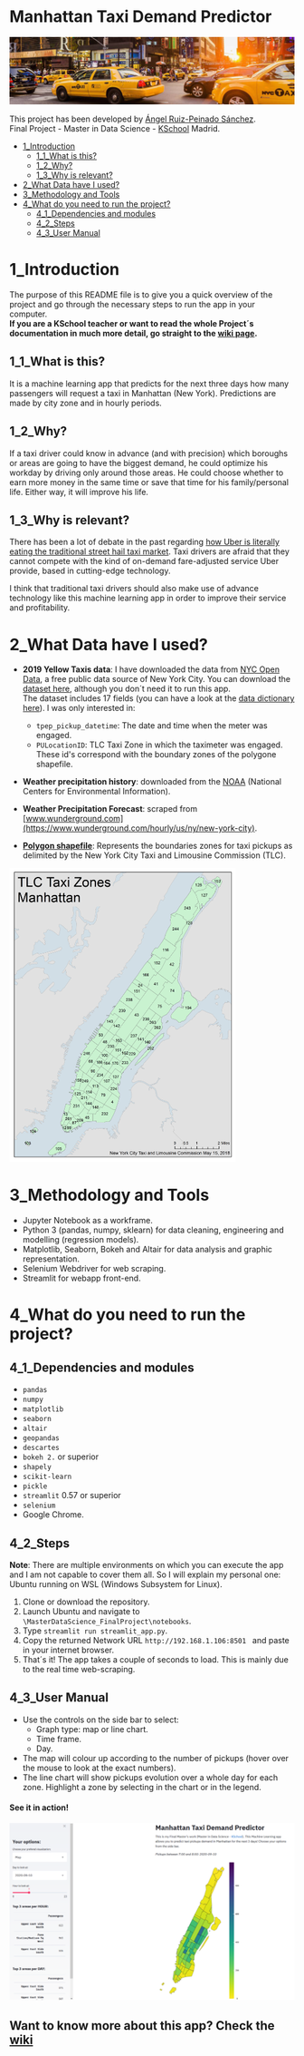 # Manhattan Taxi Demand Predictor
![taxi image](/img/manhattan_taxis_image.jpg)

This project has been developed by [Ángel Ruiz-Peinado Sánchez](https://www.linkedin.com/in/angelruizpeinado/).  
Final Project - Master in Data Science - [KSchool](https://www.kschool.com/) Madrid.

* [1_Introduction](#1_Introduction)  <br>
    * [1_1_What is this?](#1_1_What-is-this) 
    * [1_2_Why?](#1_2_Why)
    * [1_3_Why is relevant?](#1_3_Why-is-relevant)
* [2_What Data have I used?](#2_What-Data-have-I-used)
* [3_Methodology and Tools](#3_Methodology-and-Tools)
* [4_What do you need to run the project?](#4_What-do-you-need-to-run-the-project)
    * [4_1_Dependencies and modules](#4_1_Dependencies-and-modules)
    * [4_2_Steps](#4_2_Steps)
    * [4_3_User Manual](#4_3_User-Manual)

# 1_Introduction
The purpose of this README file is to give you a quick overview of the project and go through the necessary steps to run the app in your computer.<br>
**If you are a KSchool teacher or want to read the whole Project´s documentation in much more detail, go straight to the [wiki page](https://github.com/angelrps/MasterDataScience_FinalProject/wiki).**

## 1_1_What is this?
It is a machine learning app that predicts for the next three days how many passengers will request a taxi in Manhattan (New York). Predictions are made by city zone and in hourly periods.

## 1_2_Why?
If a taxi driver could know in advance (and with precision) which boroughs or areas are going to have the biggest demand, he could optimize his workday by driving only around those areas. He could choose whether to earn more money in the same time or save that time for his family/personal life. Either way, it will improve his life.

## 1_3_Why is relevant?
There has been a lot of debate in the past regarding [how Uber is literally eating the traditional street hail taxi market](https://www.cityandstateny.com/articles/policy/transportation/comparing-cabs-uber-new-york-city.html). Taxi drivers are afraid that they cannot compete with the kind of on-demand fare-adjusted service Uber provide, based in cutting-edge technology.

I think that traditional taxi drivers should also make use of advance technology like this machine learning app in order to improve their service and profitability.

# 2_What Data have I used?
* **2019 Yellow Taxis data**: I have downloaded the data from [NYC Open Data](https://opendata.cityofnewyork.us/), a free public data source of New York City. You can download the [dataset here](https://data.cityofnewyork.us/Transportation/2019-Yellow-Taxi-Trip-Data/2upf-qytp), although you don´t need it to run this app.<br>
The dataset includes 17 fields (you can have a look at the [data dictionary here](https://data.cityofnewyork.us/api/views/2upf-qytp/files/4a7a18af-bfc8-43d1-8a2e-faa503f75eb5?download=true&filename=data_dictionary_trip_records_yellow.pdf)). I was only interested in:

  * ``tpep_pickup_datetime``: The date and time when the meter was engaged.
  * ``PULocationID``: TLC Taxi Zone in which the taximeter was engaged. These id's correspond with the boundary zones of the polygone shapefile.
  
* **Weather precipitation history**: downloaded from the [NOAA](https://www.ncdc.noaa.gov/cdo-web/datasets#LCD) (National Centers for Environmental Information).

* **Weather Precipitation Forecast**: scraped from [www.wunderground.com](https://www.wunderground.com/hourly/us/ny/new-york-city).

* [**Polygon shapefile**](https://archive.nyu.edu/handle/2451/36743): Represents the boundaries zones for taxi pickups as delimited by the New York City Taxi and Limousine Commission (TLC).
<img src="https://github.com/angelrps/MasterDataScience_FinalProject/blob/master/img/taxi_zone_map_manhattan.jpg" width="400">

# 3_Methodology and Tools
* Jupyter Notebook as a workframe.
* Python 3 (pandas, numpy, sklearn) for data cleaning, engineering and modelling (regression models).
* Matplotlib, Seaborn, Bokeh and Altair for data analysis and graphic representation.
* Selenium Webdriver for web scraping.
* Streamlit for webapp front-end.

# 4_What do you need to run the project?
## 4_1_Dependencies and modules
- ``pandas``
- ``numpy``
- ``matplotlib``
- ``seaborn``
- ``altair``
- ``geopandas``
- ``descartes``
- ``bokeh 2.`` or superior
- ``shapely``
- ``scikit-learn``
- ``pickle``
- ``streamlit`` 0.57 or superior
- ``selenium``
- Google Chrome.

## 4_2_Steps
**Note**:  There are multiple environments on which you can execute the app and I am not capable to cover them all. So I will explain my personal one: Ubuntu running on WSL (Windows Subsystem for Linux).
1. Clone or download the repository.
2. Launch Ubuntu and navigate to ``\MasterDataScience_FinalProject\notebooks``.
3. Type ``streamlit run streamlit_app.py``.
4. Copy the returned Network URL ``http://192.168.1.106:8501 `` and paste in your internet browser.
5. That´s it! The app takes a couple of seconds to load. This is mainly due to the real time web-scraping. 

## 4_3_User Manual
* Use the controls on the side bar to select:
   * Graph type: map or line chart.
   * Time frame.
   * Day.
* The map will colour up according to the number of pickups (hover over the mouse to look at the exact numbers).
* The line chart will show pickups evolution over a whole day for each zone. Highlight a zone by selecting in the chart or in the legend.

#### See it in action!
[![see it in action](https://github.com/angelrps/MasterDataScience_FinalProject/blob/master/img/Miniatura.PNG)](https://youtu.be/xO07tr9dJ5o)


## Want to know more about this app? Check the [wiki](https://github.com/angelrps/MasterDataScience_FinalProject/wiki)
